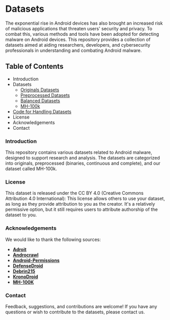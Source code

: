 # Datasets

The exponential rise in Android devices has also brought an increased risk of malicious applications that threaten users' security and privacy. To combat this, various methods and tools have been adopted for detecting malware on Android devices. This repository provides a collection of datasets aimed at aiding researchers, developers, and cybersecurity professionals in understanding and combating Android malware.

## Table of Contents

- Introduction
- Datasets
  - [Originals Datasets](https://github.com/Malware-Hunter/datasets/tree/main/originals)
  - [Preprocessed Datasets](https://github.com/Malware-Hunter/datasets/tree/main/preprocessed)
  - [Balanced Datasets](https://github.com/Malware-Hunter/datasets/tree/main/balanced)
  - [MH-100k](https://github.com/Malware-Hunter/datasets/tree/main/mh-100k)
- [Code for Handling Datasets](https://github.com/Malware-Hunter/datasets/tree/main/src)  
- License
- Acknowledgements
- Contact
  
### Introduction

This repository contains various datasets related to Android malware, designed to support research and analysis. The datasets are categorized into originals, preprocessed (binaries, continuous and complete), and our dataset called MH-100k.

### License

This dataset is released under the CC BY 4.0 (Creative Commons Attribution 4.0 International): This license allows others to use your dataset, as long as they provide attribution to you as the creator. It's a relatively permissive option, but it still requires users to attribute authorship of the dataset to you.

### Acknowledgements

We would like to thank the following sources:

- [**Adroit**](<https://hdl.handle.net/10589/88407>) 
- [**Androcrawl** ](https://ieeexplore.ieee.org/document/7849904)
- [**Android-Permissions**](https://data.mendeley.com/datasets/8y543xvnsv/1) 
- [**DefenseDroid**](https://doi.org/10.37896/sr8.5/027) 
- [**Debrin215**](https://pubmed.ncbi.nlm.nih.gov/29993965/) 
- [**KronoDroid** ](<https://doi.org/10.1016/j.cose.2021.102399>)
- [**MH-100K**]() 

### Contact

Feedback, suggestions, and contributions are welcome! If you have any questions or wish to contribute to the datasets, please contact us.
